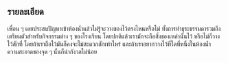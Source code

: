 ## รายละเอียด
เพื่อน ๆ เคยประสบปัญหาเข้าห้องน้ำแล้วไม่รู้จะวางของไว้ตรงไหนหรือไม่ ทั้งการทำธุระธรรมดารวมถึงเตรียมตัวสำหรับกิจกรรมต่าง ๆ ของโรงเรียน โดยปกติแล้วเรามักจะถือสิ่งของเหล่านั้นไว้ หรือไม่ก็วางไว้สักที่ โดยถ้าเราถือไว้มันก็คงจะไม่สะดวกสักเท่าไหร่ และถ้าเราอยากวางไว้ที่ใดที่หนึ่งในห้องน้ำ ความสะอาดของจุด ๆ นั้นก็น่ากังวลไม่น้อย

<!--stackedit_data:
eyJoaXN0b3J5IjpbNTI2MTg1NjgxLC0yMDUzNTMzMjg5LC04MD
M1MDUzMzIsLTEyODEyMTk0NDhdfQ==
-->